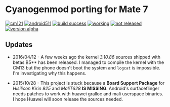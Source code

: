 Cyanogenmod porting for Mate 7
==============================
[![cm121](https://img.shields.io/badge/cm-13.0-blue.svg?style=flat)]()
[![android511](https://img.shields.io/badge/android-6.0.1-yellowgreen.svg?style=flat)]()
[![build success](https://img.shields.io/badge/build-success-brightgreen.svg)]()
[![working](https://img.shields.io/badge/working-0%25-%23ff0000.svg?style=flat)]()
[![not released](https://img.shields.io/badge/released-not%20yet-orange.svg?style=flat)]()
[![version alpha](https://img.shields.io/badge/status-alpha-lightgrey.svg?style=flat)]()
<!-- [![build failed](https://img.shields.io/badge/build-failed-red.svg?style=flat)]() -->

Updates
-------
- 2016/04/12 - A few weeks ago the kernel *3.10.86* sources shipped with betas B5** has been released. I managed to compile the kernel with the CM13 but the phone doesn't boot the system and `logcat` is impossible. I'm investigating why this happens.

- 2015/10/28 - This project is stuck because a **Board Support Package** for *Hisilicon Kirin 925* and *MaliT628* **IS MISSING**. Android's surfaceflinger needs patches to work with huawei gralloc and mali userspace binaries. I hope Huawei will soon release the sources needed.
